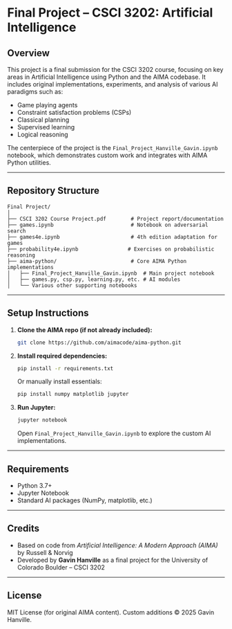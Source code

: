 # Final Project – CSCI 3202: Artificial Intelligence

## Overview

This project is a final submission for the CSCI 3202 course, focusing on key areas in Artificial Intelligence using Python and the AIMA codebase. It includes original implementations, experiments, and analysis of various AI paradigms such as:

- Game playing agents
- Constraint satisfaction problems (CSPs)
- Classical planning
- Supervised learning
- Logical reasoning

The centerpiece of the project is the `Final_Project_Hanville_Gavin.ipynb` notebook, which demonstrates custom work and integrates with AIMA Python utilities.

---

## Repository Structure

```
Final Project/
│
├── CSCI 3202 Course Project.pdf        # Project report/documentation
├── games.ipynb                         # Notebook on adversarial search
├── games4e.ipynb                       # 4th edition adaptation for games
├── probability4e.ipynb                # Exercises on probabilistic reasoning
├── aima-python/                        # Core AIMA Python implementations
│   ├── Final_Project_Hanville_Gavin.ipynb  # Main project notebook
│   ├── games.py, csp.py, learning.py, etc. # AI modules
│   └── Various other supporting notebooks
```

---

## Setup Instructions

1. **Clone the AIMA repo (if not already included):**
   ```bash
   git clone https://github.com/aimacode/aima-python.git
   ```

2. **Install required dependencies:**
   ```bash
   pip install -r requirements.txt
   ```

   Or manually install essentials:
   ```bash
   pip install numpy matplotlib jupyter
   ```

3. **Run Jupyter:**
   ```bash
   jupyter notebook
   ```

   Open `Final_Project_Hanville_Gavin.ipynb` to explore the custom AI implementations.

---

## Requirements

- Python 3.7+
- Jupyter Notebook
- Standard AI packages (NumPy, matplotlib, etc.)

---

## Credits

- Based on code from *Artificial Intelligence: A Modern Approach (AIMA)* by Russell & Norvig
- Developed by **Gavin Hanville** as a final project for the University of Colorado Boulder – CSCI 3202

---

## License

MIT License (for original AIMA content). Custom additions © 2025 Gavin Hanville.
